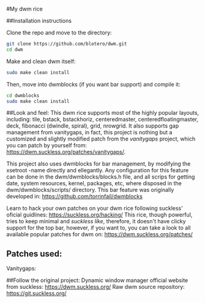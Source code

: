 #My dwm rice

##Installation instructions

Clone the repo and move to the directory:
```bash
git clone https://github.com/blotero/dwm.git
cd dwm
```

Make and clean dwm itself:
```bash
sudo make clean install
```

Then, move into dwmblocks (if you want bar support) and compile it:

```bash
cd dwmblocks
sudo make clean install
```

##Look and feel:
This dwm rice supports most of the highly popular layouts, including: tile, bstack, bstackhoriz, centeredmaster, centeredfloatingmaster, deck, fibonacci (dwindle, spiral), grid, nrowgrid.
It also supports gap management from vanitygaps, in fact, this project is nothing but a customized and slightly modified patch from the *vanitygaps* project, which you can patch by yourself from: https://dwm.suckless.org/patches/vanitygaps/.

This project also uses dwmblocks for bar management, by modifying the xsetroot -name <Literally any UTF-8 text you want> directly and ellegantly. Any configuration for this feature can be done in the dwm/dwmblocks/blocks.h file, and all scrips for getting date, system resources, kernel, packages, etc, where disposed in the dwm/dwmblocks/scripts/ directory. This bar feature was originally developed in: https://github.com/torrinfail/dwmblocks

Learn to hack your own patches on your dwm rice following suckless' oficial guidlines: https://suckless.org/hacking/
This rice, though powerful, tries to keep minimal and *suckless like*, therefore, it doesn't have clicky support for the top bar, however, if you want to, you can take a look to all available popular patches for dwm on: https://dwm.suckless.org/patches/

## Patches used:
Vanitygaps:


##Follow the original project:
Dynamic window manager official website from suckless: https://dwm.suckless.org/
Raw dwm source repository: https://git.suckless.org/

